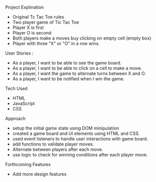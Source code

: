 Project Explination

-  Original Tc Tac Toe rules
-  Two player game of Tic Tac Toe
-  Player X is first
-  Player O is second 
-  Both players make a moves buy clicking on empty cell (empty box)
-  Player with three "X" or "O" in a row wins.


User Stories :
- As a player, I want to be able to see the game board.
- As a player, I want to be able to click on a cell to make a move.
- As a player, I want the game to alternate turns between X and O.
- As a player, I want to be notified when I win the game.


Tech Used 
- HTML
- JavaScript
- CSS

Approach
- setup the initial game state using DOM minipulation 
- created a game board and UI elements using HTML and CSS.
- used event listeners to handle user interactions with game board.
- add functions to validate player moves.
- Alternate between players after each move.
- use logic to check for winning conditions after each player move.


Forthcoming Features
- Add more design features 
